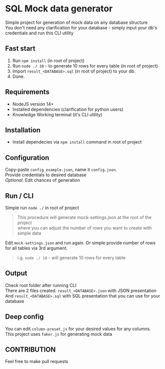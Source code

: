 # SQL Mock data generator

Simple project for generation of mock data on any database structure  
You don't need any clarification for your database - simply input your db's credentials and run this CLI utility


## Fast start

1. Run `npm install` (in root of project)
2. Run `node ./ 10` - to generate 10 rows for every table (in root of project)
3. Import `result_<DATABASE>.sql` (in root of project) to your db.
4. Done.

## Requirements

-   NodeJS version 14+
-   Installed dependencies (clarification for python users)
-   Knowledge Working terminal (it's CLI utility)

## Installation

-   Install dependecies via `npm install` command in root of project

## Configuration

Copy-paste `config_example.json`, name it `config.json`.  
Provide credentials to desired database  
_Optional_. Edit chances of generation

## Run / CLI

Simple run `node ./` in root of project

> This procedure will generate mock-settings.json at the root of the project  
> where you can adjust the number of rows you want to create with simple data

Edit `mock-settings.json` and run again. Or simple provide number of rows for all tables via 3rd argument.

> i.g. `node ./ 10` - will generate 10 rows for every table

## Output

Check root folder after running CLI  
There are 2 files created. `result_<DATABASE>.json` with JSON presentation  
And `result_<DATABASE>.sql` with SQL presentation that you can use for your database

## Deep config

You can edit `column-preset.js` for your desired values for any columns.  
This project uses `faker.js` for generating mock data

## CONTRIBUTION

Feel free to make pull requests
